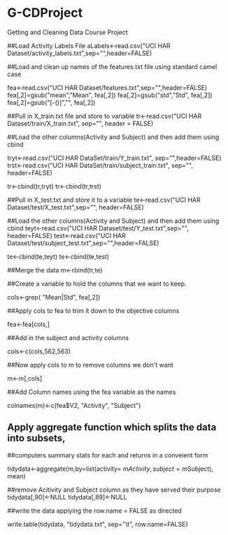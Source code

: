 # G-CDProject
Getting and Cleaning Data Course Project 

##Load Activity Labels File
aLabels<-read.csv("UCI HAR Dataset/activity_labels.txt",sep="",header=FALSE)

##Load and clean up names of the features.txt file using standard camel case

fea<-read.csv("UCI HAR Dataset/features.txt",sep="",header=FALSE)
fea[,2]=gsub("mean","Mean", fea[,2])
fea[,2]=gsub("std","Std", fea[,2])
fea[,2]=gsub("[-()]","", fea[,2])

##Pull in X_train.txt file and store to variable
tr<-read.csv("UCI HAR Dataset/train/X_train.txt", sep="", header = FALSE)

##Load the other columns(Activity and Subject) and then add them using cbind

tryt<-read.csv("UCI HAR DataSet/train/Y_train.txt", sep="",header=FALSE)
trst<-read.csv("UCI HAR DataSet/train/subject_train.txt", sep="", header=FALSE)

tr<-cbind(tr,tryt)
tr<-cbind(tr,trst)

##Pull in X_test.txt and store it to a variable
te<-read.csv("UCI HAR Dataset/test/X_test.txt",sep="", header=FALSE)

##Load the other columns(Activity and Subject) and then add them using cbind
teyt<-read.csv("UCI HAR Dataset/test/Y_test.txt",sep="", header=FALSE)
test<-read.csv("UCI HAR Dataset/test/subject_test.txt",sep="",header=FALSE)

te<-cbind(te,teyt)
te<-cbind(te,test)

##Merge the data
m<-rbind(tr,te)

##Create a variable to hold the columns that we want to keep.  

cols<-grep( "Mean|Std", fea[,2])


##Apply cols to fea to trim it down to the objective columns

fea<-fea[cols,]

##Add in the subject and activity columns

cols<-c(cols,562,563)

##Now apply cols to m to remove columns we don't want

m<-m[,cols]

##Add Column names using the fea variable as the names

colnames(m)<-c(fea$V2, "Activity", "Subject")

## Apply aggregate function which splits the data into subsets, 
##computers summary stats for each and returns in a conveient form

tidydata<-aggregate(m,by=list(activity= m$Activity, subject=m$Subject), mean)

##remove Acitivity and Subject column as they have served their purpose
tidydata[,90]<-NULL
tidydata[,89]<-NULL

##write the data applying the row.name = FALSE as directed

write.table(tidydata, "tidydata.txt", sep="\t", row.name=FALSE)
